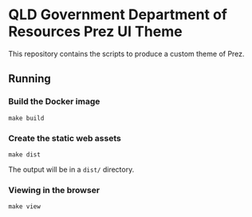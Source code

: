 # QLD Government Department of Resources Prez UI Theme

This repository contains the scripts to produce a custom theme of Prez.

## Running

### Build the Docker image

```
make build
```

### Create the static web assets

```
make dist
```

The output will be in a `dist/` directory.

### Viewing in the browser

```
make view
```
